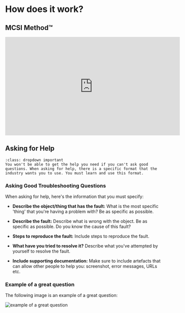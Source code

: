 # How does it work?

## MCSI Method&trade;

<iframe width="560" height="315" src="https://www.youtube.com/embed/6a5MieXkoBg" title="YouTube video player" frameborder="0" allow="accelerometer; autoplay; clipboard-write; encrypted-media; gyroscope; picture-in-picture" allowfullscreen></iframe>

## Asking for Help

```{admonition} Important
:class: dropdown important
You won't be able to get the help you need if you can't ask good questions. When asking for help, there is a specific format that the industry wants you to use. You must learn and use this format.
```

### Asking Good Troubleshooting Questions

When asking for help, here's the information that you must specify:

- **Describe the object/thing that has the fault:** What is the most specific 'thing' that you're having a problem with? Be as specific as possible.

- **Describe the fault:** Describe what is wrong with the object. Be as specific as possible. Do you know the cause of this fault?

- **Steps to reproduce the fault:** Include steps to reproduce the fault.

- **What have you tried to resolve it?** Describe what you've attempted by yourself to resolve the fault.

- **Include supporting documentation:** Make sure to include artefacts that can allow other people to help you: screenshot, error messages, URLs etc.

### Example of a great question

The following image is an example of a great question:

<img alt="example of a great question" class="grey-border" src="/images/platform/forums-question-example.png">